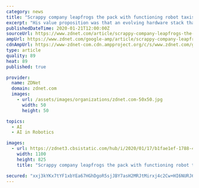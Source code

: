```yaml
---
category: news
title: "Scrappy company leapfrogs the pack with functioning robot taxis"
excerpt: "His value proposition was that an evolving hardware stack that in early days consisted of nothing more visible spectrum cameras paired with the right AI would be enough for safe L4 autonomous driving ... Recently, AutoX announced a partnership with Fiat Chrysler (FCAU) to start rolling out the first \"Hardware Ready\" robotaxi for the Asia ..."
publishedDateTime: 2020-01-21T12:00:00Z
sourceUrl: https://www.zdnet.com/article/scrappy-company-leapfrogs-the-pack-to-robot-taxis/
ampUrl: https://www.zdnet.com/google-amp/article/scrappy-company-leapfrogs-the-pack-to-robot-taxis/
cdnAmpUrl: https://www-zdnet-com.cdn.ampproject.org/c/s/www.zdnet.com/google-amp/article/scrappy-company-leapfrogs-the-pack-to-robot-taxis/
type: article
quality: 89
heat: 89
published: true

provider:
  name: ZDNet
  domain: zdnet.com
  images:
    - url: /assets/images/organizations/zdnet.com-50x50.jpg
      width: 50
      height: 50

topics:
  - AI
  - AI in Robotics

images:
  - url: https://zdnet3.cbsistatic.com/hub/i/2020/01/17/b1fae1ef-1788-4a25-8407-2e9f1a0f0ad2/autox.jpg
    width: 1100
    height: 825
    title: "Scrappy company leapfrogs the pack with functioning robot taxis"

secured: "xxj3kYKx7tYF1xbYEa67HGhDgoR5sjJBY7asH2MRJtMirxj4c2Cw+HI6NURJ6fzYft+FBpy55BdQ67Sgnj9083Jv6gMcEk0ZV7N+20Pf3HRveXenW/MxtNzSzjYn8ejkB+d0qTZaYJgX2TdtLHcxe+y2Wr3/GL0wUuR2rfCLfVFdcewkQ00W7NzxIpLrLxvSMKaItZ+krcRrekawMhAMgeuxarJA7UOLypwpeJpTxGI/pY7hKy+Dx0HmbNEMw0tbKPgsfUpTeWfwtd925Hta7EBv0b7DPU9vrF02R1t7/BBonmd5YQ673w+mNBym7m4ssacm88tfmC/pvscWYGW/AdH+x2agBwgGExrSR/Z5xxaYccMaJukEBNIDaqSxCwFqSpvV93JWtHdLrTCC5CkE3zuEWk+m9LRfc22D2QgzZahtKzHSI1Na+QB1kmQ78lCbALG6V1q+c9SPgn5TJ8ok0w==;eiDKnxwhnxUl50pGVyr6kg=="
---
```



